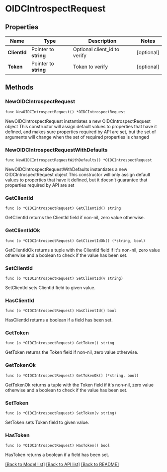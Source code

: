 # OIDCIntrospectRequest


## Properties

Name | Type | Description | Notes
------------ | ------------- | ------------- | -------------
**ClientId** | Pointer to **string** | Optional client_id to verify | [optional] 
**Token** | Pointer to **string** | Token to verify | [optional] 



## Methods


### NewOIDCIntrospectRequest

`func NewOIDCIntrospectRequest() *OIDCIntrospectRequest`

NewOIDCIntrospectRequest instantiates a new OIDCIntrospectRequest object
This constructor will assign default values to properties that have it defined,
and makes sure properties required by API are set, but the set of arguments
will change when the set of required properties is changed

### NewOIDCIntrospectRequestWithDefaults

`func NewOIDCIntrospectRequestWithDefaults() *OIDCIntrospectRequest`

NewOIDCIntrospectRequestWithDefaults instantiates a new OIDCIntrospectRequest object
This constructor will only assign default values to properties that have it defined,
but it doesn't guarantee that properties required by API are set


### GetClientId

`func (o *OIDCIntrospectRequest) GetClientId() string`

GetClientId returns the ClientId field if non-nil, zero value otherwise.

### GetClientIdOk

`func (o *OIDCIntrospectRequest) GetClientIdOk() (*string, bool)`

GetClientIdOk returns a tuple with the ClientId field if it's non-nil, zero value otherwise
and a boolean to check if the value has been set.

### SetClientId

`func (o *OIDCIntrospectRequest) SetClientId(v string)`

SetClientId sets ClientId field to given value.


### HasClientId

`func (o *OIDCIntrospectRequest) HasClientId() bool`

HasClientId returns a boolean if a field has been set.




### GetToken

`func (o *OIDCIntrospectRequest) GetToken() string`

GetToken returns the Token field if non-nil, zero value otherwise.

### GetTokenOk

`func (o *OIDCIntrospectRequest) GetTokenOk() (*string, bool)`

GetTokenOk returns a tuple with the Token field if it's non-nil, zero value otherwise
and a boolean to check if the value has been set.

### SetToken

`func (o *OIDCIntrospectRequest) SetToken(v string)`

SetToken sets Token field to given value.


### HasToken

`func (o *OIDCIntrospectRequest) HasToken() bool`

HasToken returns a boolean if a field has been set.









[[Back to Model list]](../README.md#documentation-for-models) [[Back to API list]](../README.md#documentation-for-api-endpoints) [[Back to README]](../README.md)


